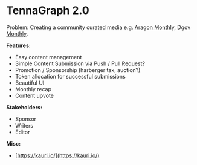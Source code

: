 # TennaGraph 2.0

Problem: Creating a community curated media e.g. [Aragon Monthly](https://monthly.aragon.org), [Dgov Monthly](../../newsletter/).

**Features:**

* Easy content management
* Simple Content Submission via Push / Pull Request?
* Promotion / Sponsorship \(harberger tax, auction?\)
* Token allocation for successful submissions
* Beautiful UI
* Monthly recap
* Content upvote

**Stakeholders:**

* Sponsor
* Writers
* Editor

**Misc:**

* [https://kauri.io/](https://kauri.io/)  

